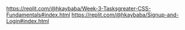 https://replit.com/@hkaybaba/Week-3-Tasksgreater-CSS-Fundamentals#index.html
https://replit.com/@hkaybaba/Signup-and-Login#index.html
